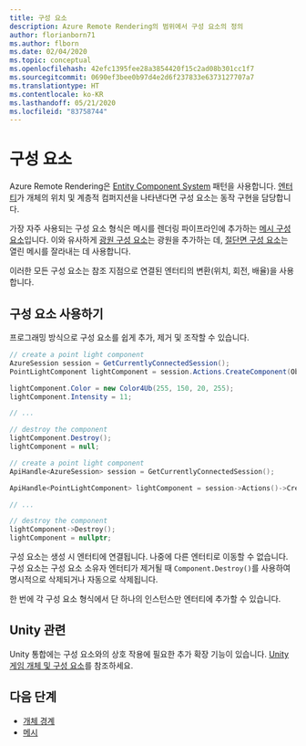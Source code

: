 ```yaml
---
title: 구성 요소
description: Azure Remote Rendering의 범위에서 구성 요소의 정의
author: florianborn71
ms.author: flborn
ms.date: 02/04/2020
ms.topic: conceptual
ms.openlocfilehash: 42efc1395fee28a3854420f15c2ad08b301cc1f7
ms.sourcegitcommit: 0690ef3bee0b97d4e2d6f237833e6373127707a7
ms.translationtype: HT
ms.contentlocale: ko-KR
ms.lasthandoff: 05/21/2020
ms.locfileid: "83758744"
---
```

# <a name="components"></a>구성 요소

Azure Remote Rendering은 [Entity Component System](https://en.wikipedia.org/wiki/Entity_component_system) 패턴을 사용합니다. [엔터티](entities.md)가 개체의 위치 및 계층적 컴퍼지션을 나타낸다면 구성 요소는 동작 구현을 담당합니다.

가장 자주 사용되는 구성 요소 형식은 메시를 렌더링 파이프라인에 추가하는 [메시 구성 요소](meshes.md)입니다. 이와 유사하게 [광원 구성 요소](../overview/features/lights.md)는 광원을 추가하는 데, [절단면 구성 요소](../overview/features/cut-planes.md)는 열린 메시를 잘라내는 데 사용합니다.

이러한 모든 구성 요소는 참조 지점으로 연결된 엔터티의 변환(위치, 회전, 배율)을 사용합니다.

## <a name="working-with-components"></a>구성 요소 사용하기

프로그래밍 방식으로 구성 요소를 쉽게 추가, 제거 및 조작할 수 있습니다.

```cs
// create a point light component
AzureSession session = GetCurrentlyConnectedSession();
PointLightComponent lightComponent = session.Actions.CreateComponent(ObjectType.PointLightComponent, ownerEntity) as PointLightComponent;

lightComponent.Color = new Color4Ub(255, 150, 20, 255);
lightComponent.Intensity = 11;

// ...

// destroy the component
lightComponent.Destroy();
lightComponent = null;
```

```cpp
// create a point light component
ApiHandle<AzureSession> session = GetCurrentlyConnectedSession();

ApiHandle<PointLightComponent> lightComponent = session->Actions()->CreateComponent(ObjectType::PointLightComponent, ownerEntity)->as<PointLightComponent>();

// ...

// destroy the component
lightComponent->Destroy();
lightComponent = nullptr;
```


구성 요소는 생성 시 엔터티에 연결됩니다. 나중에 다른 엔터티로 이동할 수 없습니다. 구성 요소는 구성 요소 소유자 엔터티가 제거될 때 `Component.Destroy()`를 사용하여 명시적으로 삭제되거나 자동으로 삭제됩니다.

한 번에 각 구성 요소 형식에서 단 하나의 인스턴스만 엔터티에 추가할 수 있습니다.

## <a name="unity-specific"></a>Unity 관련

Unity 통합에는 구성 요소와의 상호 작용에 필요한 추가 확장 기능이 있습니다. [Unity 게임 개체 및 구성 요소](../how-tos/unity/objects-components.md)를 참조하세요.

## <a name="next-steps"></a>다음 단계

* [개체 경계](object-bounds.md)
* [메시](meshes.md)
